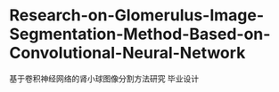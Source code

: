 # Research-on-Glomerulus-Image-Segmentation-Method-Based-on-Convolutional-Neural-Network
基于卷积神经网络的肾小球图像分割方法研究 
毕业设计
